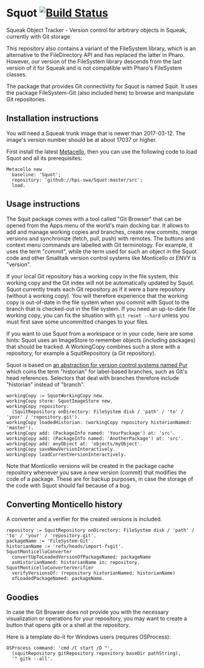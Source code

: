 # Squot [![Build Status][travis_badge]][travis]
Squeak Object Tracker - Version control for arbitrary objects in Squeak, currently with Git storage

This repository also contains a variant of the FileSystem library,
which is an alternative to the FileDirectory API and has replaced the latter in Pharo.
However, our version of the FileSystem library descends from the last version of it for Squeak
and is not compatible with Pharo's FileSystem classes.

The package that provides Git connectivity for Squot is named Squit.
It uses the package FileSystem-Git (also included here) to browse and manipulate Git repositories.

## Installation instructions

You will need a Squeak trunk image that is newer than 2017-03-12. The image's version number should be at about 17037 or higher.

First install the latest [Metacello](//github.com/dalehenrich/metacello-work), then you can use the following code to load Squot and all its prerequisites:

```smalltalk
Metacello new
  baseline: 'Squot';
  repository: 'github://hpi-swa/Squot:master/src';
  load.
```

## Usage instructions

The Squit package comes with a tool called "Git Browser"
that can be opened from the Apps menu of the world's main docking bar.
It allows to add and manage working copies and branches, create new commits,
merge versions and synchronize (fetch, pull, push) with remotes.
The buttons and context menu commands are labelled with Git terminology.
For example, it uses the term "commit", while the term used for such an object
in the Squot code and other Smalltalk version control systems like Monticello or ENVY is "version".

If your local Git repository has a working copy in the file system,
this working copy and the Git index will not be automatically updated by Squot.
Squot currently treats each Git repository as if it were a bare repository (without a working copy).
You will therefore experience that the working copy is out-of-date in the file system
when you commit with Squot to the branch that is checked-out in the file system.
If you need an up-to-date file working copy, you can fix the situation with `git reset --hard`
unless you must first save some uncommitted changes to your files.

If you want to use Squot from a workspace or in your code, here are some hints:
Squot uses an ImageStore to remember objects (including packages) that should be tracked.
A WorkingCopy combines such a store with a repository, for example a SquitRepository (a Git repository).

Squot is based on [an abstraction for version control systems named Pur](https://publishup.uni-potsdam.de/frontdoor/index/index/docId/5708)
which coins the term "historian" for label-based branches, such as Git's head references.
Selectors that deal with branches therefore include "historian" instead of "branch".

```smalltalk
workingCopy := SquotWorkingCopy new.
workingCopy store: SquotImageStore new.
workingCopy repository:
  (SquitRepository onDirectory: FileSystem disk / 'path' / 'to' / 'your' / 'repository.git').
workingCopy loadedHistorian: (workingCopy repository historianNamed: 'master').
workingCopy add: (PackageInfo named: 'YourPackage') at: 'src'.
workingCopy add: (PackageInfo named: 'AnotherPackage') at: 'src'.
workingCopy add: anyObject at: 'objects/myObject'.
workingCopy saveNewVersionInteractively.
workingCopy loadCurrentVersionInteractively.
```

Note that Monticello versions will be created in the package cache repository
whenever you save a new version (commit) that modifies the code of a package.
These are for backup purposes, in case the storage of the code with Squot should fail
because of a bug.

## Converting Monticello history

A converter and a verifier for the created versions is included.

```smalltalk
repository := SquitRepository onDirectory: FileSystem disk / 'path' / 'to' / 'your' / 'repository.git'.
packageName := 'FileSystem-Git'.
historianName := 'refs/heads/import-fsgit'.
SquotMonticelloConverter
  convertUpToLoadedVersionOfPackageNamed: packageName
  asHistorianNamed: historianName in: repository.
SquotMonticelloConverterVerifier
  verifyVersionsOf: (repository historianNamed: historianName)
  ofLoadedPackageNamed: packageName.
```

## Goodies

In case the Git Browser does not provide you with the necessary visualization 
or operations for your repository, you may want to create a button that opens
gitk or a shell at the repository.

Here is a template do-it for Windows users (requires OSProcess):
```smalltalk
OSProcess command: 'cmd /C start /D "',
  (squitRepository gitRepository repository baseDir pathString),
  '" gitk --all'.
```

[travis]: https://travis-ci.org/hpi-swa/Squot
[travis_badge]: https://travis-ci.org/hpi-swa/Squot.svg?branch=master
